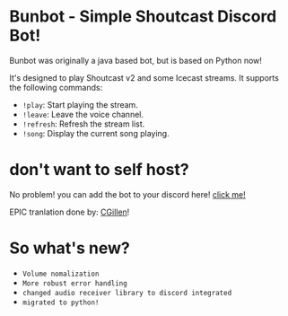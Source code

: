 # Bunbot - Simple Shoutcast Discord Bot!
Bunbot was originally a java based bot, but is based on Python now!

It's designed to play Shoutcast v2 and some Icecast streams. It supports the following commands:
- `!play`: Start playing the stream.
- `!leave`: Leave the voice channel.
- `!refresh`: Refresh the stream list.
- `!song`: Display the current song playing.

  
# don't want to self host?
No problem!
you can add the bot to your discord here! [click me!](https://discord.com/oauth2/authorize?client_id=1326598970885144637)

EPIC tranlation done by: [CGillen](https://github.com/CGillen)!
# So what's new?
- `Volume nomalization`
- `More robust error handling`
- `changed audio receiver library to discord integrated`
- `migrated to python!`

